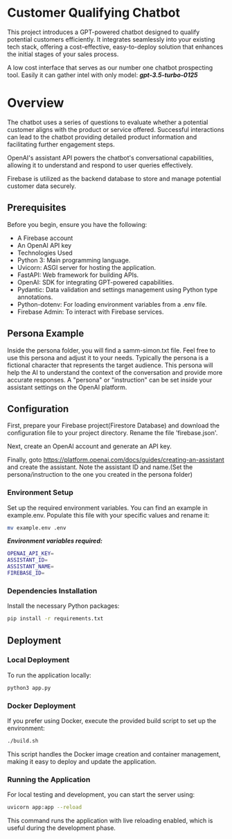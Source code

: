 # Customer Qualifying Chatbot

This project introduces a GPT-powered chatbot designed to qualify potential customers efficiently. It integrates seamlessly into your existing tech stack, offering a cost-effective, easy-to-deploy solution that enhances the initial stages of your sales process.

A low cost interface that serves as our number one chatbot prospecting tool. Easily it can gather intel with only model: **_gpt-3.5-turbo-0125_**

# Overview

The chatbot uses a series of questions to evaluate whether a potential customer aligns with the product or service offered. Successful interactions can lead to the chatbot providing detailed product information and facilitating further engagement steps.

OpenAI's assistant API powers the chatbot's conversational capabilities, allowing it to understand and respond to user queries effectively.

Firebase is utilized as the backend database to store and manage potential customer data securely.

## Prerequisites

Before you begin, ensure you have the following:

- A Firebase account
- An OpenAI API key
- Technologies Used
- Python 3: Main programming language.
- Uvicorn: ASGI server for hosting the application.
- FastAPI: Web framework for building APIs.
- OpenAI: SDK for integrating GPT-powered capabilities.
- Pydantic: Data validation and settings management using Python type annotations.
- Python-dotenv: For loading environment variables from a .env file.
- Firebase Admin: To interact with Firebase services.

## Persona Example

Inside the persona folder, you will find a samm-simon.txt file. Feel free to use this persona and adjust it to your needs. Typically the persona is a fictional character that represents the target audience. This persona will help the AI to understand the context of the conversation and provide more accurate responses. A "persona" or "instruction" can be set inside your assistant settings on the OpenAI platform.

## Configuration

First, prepare your Firebase project(Firestore Database) and download the configuration file to your project directory. Rename the file 'firebase.json'.

Next, create an OpenAI account and generate an API key.

Finally, goto https://platform.openai.com/docs/guides/creating-an-assistant and create the assistant. Note the assistant ID and name.(Set the persona/instruction to the one you created in the persona folder)

### Environment Setup

Set up the required environment variables. You can find an example in example.env. Populate this file with your specific values and rename it:

```bash
mv example.env .env
```

**_Environment variables required:_**

```bash
OPENAI_API_KEY=
ASSISTANT_ID=
ASSISTANT_NAME=
FIREBASE_ID=
```

### Dependencies Installation

Install the necessary Python packages:

```bash
pip install -r requirements.txt
```

## Deployment

### Local Deployment

To run the application locally:

```bash
python3 app.py
```

### Docker Deployment

If you prefer using Docker, execute the provided build script to set up the environment:

```bash
./build.sh
```

This script handles the Docker image creation and container management, making it easy to deploy and update the application.

### Running the Application

For local testing and development, you can start the server using:

```bash
uvicorn app:app --reload
```

This command runs the application with live reloading enabled, which is useful during the development phase.
